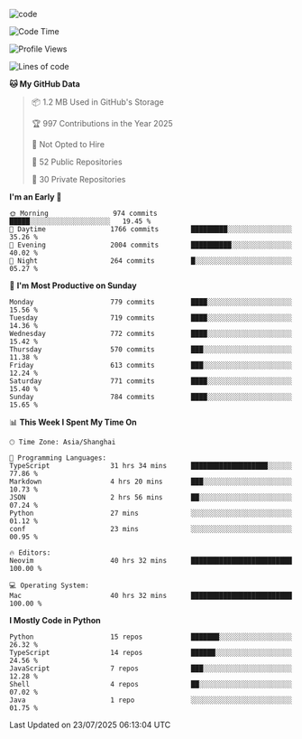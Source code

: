
<!--
**liuyaanng/liuyaanng** is a ✨ _special_ ✨ repository because its `README.md` (this file) appears on your GitHub profile.

Here are some ideas to get you started:

- 🔭 I’m currently working on ...
- 🌱 I’m currently learning ...
- 👯 I’m looking to collaborate on ...
- 🤔 I’m looking for help with ...
- 💬 Ask me about ...
- 📫 How to reach me: ...
- 😄 Pronouns: ...
- ⚡ Fun fact: ...
-->


![code](https://cdn.jsdelivr.net/gh/liuyaanng/liuyaanng@1.0/code.gif) 

<!--START_SECTION:waka-->
![Code Time](http://img.shields.io/badge/Code%20Time-1%2C711%20hrs%202%20mins-blue)

![Profile Views](http://img.shields.io/badge/Profile%20Views-0-blue)

![Lines of code](https://img.shields.io/badge/From%20Hello%20World%20I%27ve%20Written-26.1%20million%20lines%20of%20code-blue)

**🐱 My GitHub Data** 

> 📦 1.2 MB Used in GitHub's Storage 
 > 
> 🏆 997 Contributions in the Year 2025
 > 
> 🚫 Not Opted to Hire
 > 
> 📜 52 Public Repositories 
 > 
> 🔑 30 Private Repositories 
 > 
**I'm an Early 🐤** 

```text
🌞 Morning                974 commits         █████░░░░░░░░░░░░░░░░░░░░   19.45 % 
🌆 Daytime                1766 commits        █████████░░░░░░░░░░░░░░░░   35.26 % 
🌃 Evening                2004 commits        ██████████░░░░░░░░░░░░░░░   40.02 % 
🌙 Night                  264 commits         █░░░░░░░░░░░░░░░░░░░░░░░░   05.27 % 
```
📅 **I'm Most Productive on Sunday** 

```text
Monday                   779 commits         ████░░░░░░░░░░░░░░░░░░░░░   15.56 % 
Tuesday                  719 commits         ████░░░░░░░░░░░░░░░░░░░░░   14.36 % 
Wednesday                772 commits         ████░░░░░░░░░░░░░░░░░░░░░   15.42 % 
Thursday                 570 commits         ███░░░░░░░░░░░░░░░░░░░░░░   11.38 % 
Friday                   613 commits         ███░░░░░░░░░░░░░░░░░░░░░░   12.24 % 
Saturday                 771 commits         ████░░░░░░░░░░░░░░░░░░░░░   15.40 % 
Sunday                   784 commits         ████░░░░░░░░░░░░░░░░░░░░░   15.65 % 
```


📊 **This Week I Spent My Time On** 

```text
🕑︎ Time Zone: Asia/Shanghai

💬 Programming Languages: 
TypeScript               31 hrs 34 mins      ███████████████████░░░░░░   77.86 % 
Markdown                 4 hrs 20 mins       ███░░░░░░░░░░░░░░░░░░░░░░   10.73 % 
JSON                     2 hrs 56 mins       ██░░░░░░░░░░░░░░░░░░░░░░░   07.24 % 
Python                   27 mins             ░░░░░░░░░░░░░░░░░░░░░░░░░   01.12 % 
conf                     23 mins             ░░░░░░░░░░░░░░░░░░░░░░░░░   00.95 % 

🔥 Editors: 
Neovim                   40 hrs 32 mins      █████████████████████████   100.00 % 

💻 Operating System: 
Mac                      40 hrs 32 mins      █████████████████████████   100.00 % 
```

**I Mostly Code in Python** 

```text
Python                   15 repos            ███████░░░░░░░░░░░░░░░░░░   26.32 % 
TypeScript               14 repos            ██████░░░░░░░░░░░░░░░░░░░   24.56 % 
JavaScript               7 repos             ███░░░░░░░░░░░░░░░░░░░░░░   12.28 % 
Shell                    4 repos             ██░░░░░░░░░░░░░░░░░░░░░░░   07.02 % 
Java                     1 repo              ░░░░░░░░░░░░░░░░░░░░░░░░░   01.75 % 
```




 Last Updated on 23/07/2025 06:13:04 UTC
<!--END_SECTION:waka-->
